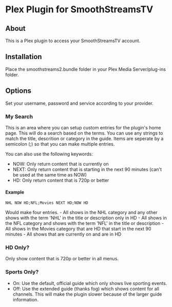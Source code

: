 # Plex Plugin for SmoothStreamsTV

## About
This is a Plex plugin to access your SmoothStreamsTV account.

## Installation
Place the smoothstreams2.bundle folder in your Plex Media Server/plug-ins folder.

## Options
Set your username, password and service according to your provider.

### My Search
This is an area where you can setup custom entries for the plugin's home page. This will do a search based on the terms. You can use any strings to match the title, descrition or category in the guide. Items are seperate by a semicolon (;) so that you can make multiple entries.

You can also use the following keywords:

 - NOW: Only return content that is currently on
 - NEXT: Only return content that is starting in the next 90 minutes (can't be used at the same time as NOW)
 - HD: Only return content that is 720p or better

#### Example
```
NHL NOW HD;NFL;Movies NEXT HD;NOW HD
```

Would make four entries.
    - All shows in the NHL category and any other shows with the term 'NHL' in the title or description only in HD
    - All shows in the NFL category and shows with the term 'NFL' in the title or description
    - All shows in the Movies category that are HD that start in the next 90 minutes
    - All shows that are currently on and are in HD

### HD Only?
Only show content that is 720p or better in all menus.

### Sports Only?
 - On: Use the default, official guide which only shows live sporting events.
 - Off: Use the extended guide (thanks fog) which shows content for all channels. This will make the plugin slower because of the larger guide information.
